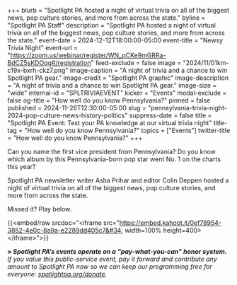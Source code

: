 +++
blurb = "Spotlight PA hosted a night of virtual trivia on all of the biggest news, pop culture stories, and more from across the state."
byline = "Spotlight PA Staff"
description = "Spotlight PA hosted a night of virtual trivia on all of the biggest news, pop culture stories, and more from across the state."
event-date = 2024-12-12T18:00:00-05:00
event-title = "Newsy Trivia Night"
event-url = "https://zoom.us/webinar/register/WN_pCKe9mGRRa-BdCZ5sKDOqg#/registration"
feed-exclude = false
image = "2024/11/01km-c19x-bxrh-ckz7.png"
image-caption = "A night of trivia and a chance to win Spotlight PA gear."
image-credit = "Spotlight PA graphic"
image-description = "A night of trivia and a chance to win Spotlight PA gear."
image-size = "wide"
internal-id = "SPLTRIVIAEVENT"
kicker = "Events"
modal-exclude = false
og-title = "How well do you know Pennsylvania?"
pinned = false
published = 2024-11-26T12:30:00-05:00
slug = "pennsylvania-trivia-night-2024-pop-culture-news-history-politics"
suppress-date = false
title = "Spotlight PA Event: Test your PA knowledge at our virtual trivia night"
title-tag = "How well do you know Pennsylvania?"
topics = ["Events"]
twitter-title = "How well do you know Pennsylvania?"
+++

Can you name the first vice president from Pennsylvania? Do you know which album by this Pennsylvania-born pop star went No. 1 on the charts this year?

Spotlight PA newsletter writer Asha Prihar and editor Colin Deppen hosted a night of virtual trivia on all of the biggest news, pop culture stories, and more from across the state.

Missed it? Play below.

{{<embed/raw srcdoc="&lt;iframe src=&#34;https://embed.kahoot.it/0ef78954-3852-4e0c-8a9a-e2289dd405c7&#34; width=100% height=400&gt;&lt;/iframe&gt;">}}

<strong><em>» Spotlight PA’s events operate on a “pay-what-you-can” honor system.</em></strong><em> If you value this public-service event, pay it forward and contribute any amount to Spotlight PA now so we can keep our programming free for everyone: </em><a href="http://spotlightpa.org/donate"><em>spotlightpa.org/donate</em></a><em>.</em>

